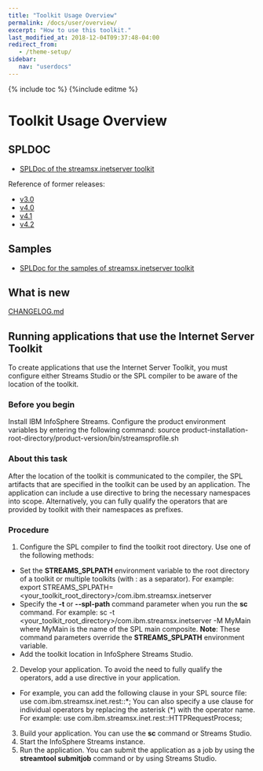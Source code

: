 ```yaml
---
title: "Toolkit Usage Overview"
permalink: /docs/user/overview/
excerpt: "How to use this toolkit."
last_modified_at: 2018-12-04T09:37:48-04:00
redirect_from:
   - /theme-setup/
sidebar:
   nav: "userdocs"
---
```

{% include toc %}
{%include editme %}

# Toolkit Usage Overview

## SPLDOC

* [SPLDoc of the streamsx.inetserver toolkit](https://ibmstreams.github.io/streamsx.inetserver/doc/spldoc/html/tk$com.ibm.streamsx.inetserver/tk$com.ibm.streamsx.inetserver.html)

Reference of former releases:
* [v3.0](https://ibmstreams.github.io/streamsx.inetserver/v3.0/doc/spldoc/html/index.html)
* [v4.0](https://ibmstreams.github.io/streamsx.inetserver/v4.0/doc/spldoc/html/index.html)
* [v4.1](https://ibmstreams.github.io/streamsx.inetserver/v4.1/doc/spldoc/html/index.html)
* [v4.2](https://ibmstreams.github.io/streamsx.inetserver/v4.2/doc/spldoc/html/index.html)

## Samples

* [SPLDoc for the samples of streamsx.inetserver toolkit](https://ibmstreams.github.io/streamsx.inetserver/samples/doc/spldoc/html/index.html)


## What is new

[CHANGELOG.md](https://github.com/IBMStreams/streamsx.inetserver/blob/master/com.ibm.streamsx.inetserver/CHANGELOG.md)


## Running applications that use the Internet Server Toolkit

To create applications that use the Internet Server Toolkit, you must configure either Streams Studio
or the SPL compiler to be aware of the location of the toolkit.

### Before you begin

Install IBM InfoSphere Streams. Configure the product environment variables by entering the following command: 
    source product-installation-root-directory/product-version/bin/streamsprofile.sh

### About this task

After the location of the toolkit is communicated to the compiler, the SPL artifacts that are specified
in the toolkit can be used by an application. The application can include a use directive to bring the necessary namespaces into scope.
Alternatively, you can fully qualify the operators that are provided by toolkit with their namespaces as prefixes.

### Procedure

1. Configure the SPL compiler to find the toolkit root directory. Use one of the following methods:
  * Set the **STREAMS_SPLPATH** environment variable to the root directory of a toolkit
    or multiple toolkits (with : as a separator).  For example:
      export STREAMS_SPLPATH=<your_toolkit_root_directory>/com.ibm.streamsx.inetserver
  * Specify the **-t** or **--spl-path** command parameter when you run the **sc** command. For example:
      sc -t <your_toolkit_root_directory>/com.ibm.streamsx.inetserver -M MyMain
    where MyMain is the name of the SPL main composite.
    **Note**: These command parameters override the **STREAMS_SPLPATH** environment variable.
  * Add the toolkit location in InfoSphere Streams Studio.
2. Develop your application. To avoid the need to fully qualify the operators, add a use directive in your application. 
  * For example, you can add the following clause in your SPL source file:
      use com.ibm.streamsx.inet.rest::*;
    You can also specify a use clause for individual operators by replacing the asterisk (\*) with the operator name. For example: 
      use com.ibm.streamsx.inet.rest::HTTPRequestProcess;
3. Build your application.  You can use the **sc** command or Streams Studio.  
4. Start the InfoSphere Streams instance. 
5. Run the application. You can submit the application as a job by using the **streamtool submitjob** command or by using Streams Studio. 

